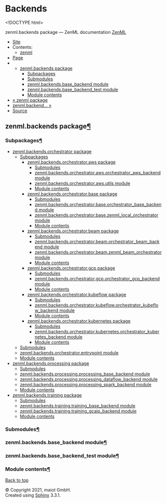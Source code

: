 # Backends

&lt;!DOCTYPE html&gt;

zenml.backends package — ZenML documentation  [ZenML](https://github.com/maiot-io/zenml/tree/0a1978e479aead878d2bc01aeba00118c228e379/docs/sphinx_docs/_build/html/index.html)

*  [Site](https://github.com/maiot-io/zenml/tree/0a1978e479aead878d2bc01aeba00118c228e379/docs/sphinx_docs/_build/html/index.html)
  * Contents:
    * [zenml](https://github.com/maiot-io/zenml/tree/0a1978e479aead878d2bc01aeba00118c228e379/docs/sphinx_docs/_build/html/modules.html)
*  [Page](./)
  * * [zenml.backends package](./)
      * [Subpackages](./#subpackages)
      * [Submodules](./#submodules)
      * [zenml.backends.base\_backend module](./#zenml-backends-base-backend-module)
      * [zenml.backends.base\_backend\_test module](./#zenml-backends-base-backend-test-module)
      * [Module contents](./#module-contents)
* [ « zenml package](../)
* [ zenml.backend... »](zenml.backends.orchestrator/)
*  [Source](https://github.com/maiot-io/zenml/tree/0a1978e479aead878d2bc01aeba00118c228e379/docs/sphinx_docs/_build/html/_sources/zenml.backends.rst.txt)

## zenml.backends package[¶](./#zenml-backends-package)

### Subpackages[¶](./#subpackages)

* [zenml.backends.orchestrator package](zenml.backends.orchestrator/)
  * [Subpackages](zenml.backends.orchestrator/#subpackages)
    * [zenml.backends.orchestrator.aws package](https://github.com/maiot-io/zenml/tree/0a1978e479aead878d2bc01aeba00118c228e379/docs/sphinx_docs/_build/html/zenml.backends.orchestrator.aws.html)
      * [Submodules](https://github.com/maiot-io/zenml/tree/0a1978e479aead878d2bc01aeba00118c228e379/docs/sphinx_docs/_build/html/zenml.backends.orchestrator.aws.html#submodules)
      * [zenml.backends.orchestrator.aws.orchestrator\_aws\_backend module](https://github.com/maiot-io/zenml/tree/0a1978e479aead878d2bc01aeba00118c228e379/docs/sphinx_docs/_build/html/zenml.backends.orchestrator.aws.html#zenml-backends-orchestrator-aws-orchestrator-aws-backend-module)
      * [zenml.backends.orchestrator.aws.utils module](https://github.com/maiot-io/zenml/tree/0a1978e479aead878d2bc01aeba00118c228e379/docs/sphinx_docs/_build/html/zenml.backends.orchestrator.aws.html#zenml-backends-orchestrator-aws-utils-module)
      * [Module contents](https://github.com/maiot-io/zenml/tree/0a1978e479aead878d2bc01aeba00118c228e379/docs/sphinx_docs/_build/html/zenml.backends.orchestrator.aws.html#module-contents)
    * [zenml.backends.orchestrator.base package](https://github.com/maiot-io/zenml/tree/0a1978e479aead878d2bc01aeba00118c228e379/docs/sphinx_docs/_build/html/zenml.backends.orchestrator.base.html)
      * [Submodules](https://github.com/maiot-io/zenml/tree/0a1978e479aead878d2bc01aeba00118c228e379/docs/sphinx_docs/_build/html/zenml.backends.orchestrator.base.html#submodules)
      * [zenml.backends.orchestrator.base.orchestrator\_base\_backend module](https://github.com/maiot-io/zenml/tree/0a1978e479aead878d2bc01aeba00118c228e379/docs/sphinx_docs/_build/html/zenml.backends.orchestrator.base.html#zenml-backends-orchestrator-base-orchestrator-base-backend-module)
      * [zenml.backends.orchestrator.base.zenml\_local\_orchestrator module](https://github.com/maiot-io/zenml/tree/0a1978e479aead878d2bc01aeba00118c228e379/docs/sphinx_docs/_build/html/zenml.backends.orchestrator.base.html#zenml-backends-orchestrator-base-zenml-local-orchestrator-module)
      * [Module contents](https://github.com/maiot-io/zenml/tree/0a1978e479aead878d2bc01aeba00118c228e379/docs/sphinx_docs/_build/html/zenml.backends.orchestrator.base.html#module-contents)
    * [zenml.backends.orchestrator.beam package](https://github.com/maiot-io/zenml/tree/0a1978e479aead878d2bc01aeba00118c228e379/docs/sphinx_docs/_build/html/zenml.backends.orchestrator.beam.html)
      * [Submodules](https://github.com/maiot-io/zenml/tree/0a1978e479aead878d2bc01aeba00118c228e379/docs/sphinx_docs/_build/html/zenml.backends.orchestrator.beam.html#submodules)
      * [zenml.backends.orchestrator.beam.orchestrator\_beam\_backend module](https://github.com/maiot-io/zenml/tree/0a1978e479aead878d2bc01aeba00118c228e379/docs/sphinx_docs/_build/html/zenml.backends.orchestrator.beam.html#zenml-backends-orchestrator-beam-orchestrator-beam-backend-module)
      * [zenml.backends.orchestrator.beam.zenml\_beam\_orchestrator module](https://github.com/maiot-io/zenml/tree/0a1978e479aead878d2bc01aeba00118c228e379/docs/sphinx_docs/_build/html/zenml.backends.orchestrator.beam.html#zenml-backends-orchestrator-beam-zenml-beam-orchestrator-module)
      * [Module contents](https://github.com/maiot-io/zenml/tree/0a1978e479aead878d2bc01aeba00118c228e379/docs/sphinx_docs/_build/html/zenml.backends.orchestrator.beam.html#module-contents)
    * [zenml.backends.orchestrator.gcp package](https://github.com/maiot-io/zenml/tree/0a1978e479aead878d2bc01aeba00118c228e379/docs/sphinx_docs/_build/html/zenml.backends.orchestrator.gcp.html)
      * [Submodules](https://github.com/maiot-io/zenml/tree/0a1978e479aead878d2bc01aeba00118c228e379/docs/sphinx_docs/_build/html/zenml.backends.orchestrator.gcp.html#submodules)
      * [zenml.backends.orchestrator.gcp.orchestrator\_gcp\_backend module](https://github.com/maiot-io/zenml/tree/0a1978e479aead878d2bc01aeba00118c228e379/docs/sphinx_docs/_build/html/zenml.backends.orchestrator.gcp.html#zenml-backends-orchestrator-gcp-orchestrator-gcp-backend-module)
      * [Module contents](https://github.com/maiot-io/zenml/tree/0a1978e479aead878d2bc01aeba00118c228e379/docs/sphinx_docs/_build/html/zenml.backends.orchestrator.gcp.html#module-contents)
    * [zenml.backends.orchestrator.kubeflow package](zenml.backends.orchestrator/zenml.backends.orchestrator.kubeflow.md)
      * [Submodules](zenml.backends.orchestrator/zenml.backends.orchestrator.kubeflow.md#submodules)
      * [zenml.backends.orchestrator.kubeflow.orchestrator\_kubeflow\_backend module](zenml.backends.orchestrator/zenml.backends.orchestrator.kubeflow.md#zenml-backends-orchestrator-kubeflow-orchestrator-kubeflow-backend-module)
      * [Module contents](zenml.backends.orchestrator/zenml.backends.orchestrator.kubeflow.md#module-contents)
    * [zenml.backends.orchestrator.kubernetes package](zenml.backends.orchestrator/zenml.backends.orchestrator.kubernetes.md)
      * [Submodules](zenml.backends.orchestrator/zenml.backends.orchestrator.kubernetes.md#submodules)
      * [zenml.backends.orchestrator.kubernetes.orchestrator\_kubernetes\_backend module](zenml.backends.orchestrator/zenml.backends.orchestrator.kubernetes.md#zenml-backends-orchestrator-kubernetes-orchestrator-kubernetes-backend-module)
      * [Module contents](zenml.backends.orchestrator/zenml.backends.orchestrator.kubernetes.md#module-contents)
  * [Submodules](zenml.backends.orchestrator/#submodules)
  * [zenml.backends.orchestrator.entrypoint module](zenml.backends.orchestrator/#zenml-backends-orchestrator-entrypoint-module)
  * [Module contents](zenml.backends.orchestrator/#module-contents)
* [zenml.backends.processing package](zenml.backends.processing.md)
  * [Submodules](zenml.backends.processing.md#submodules)
  * [zenml.backends.processing.processing\_base\_backend module](zenml.backends.processing.md#zenml-backends-processing-processing-base-backend-module)
  * [zenml.backends.processing.processing\_dataflow\_backend module](zenml.backends.processing.md#zenml-backends-processing-processing-dataflow-backend-module)
  * [zenml.backends.processing.processing\_spark\_backend module](zenml.backends.processing.md#zenml-backends-processing-processing-spark-backend-module)
  * [Module contents](zenml.backends.processing.md#module-contents)
* [zenml.backends.training package](zenml.backends.training.md)
  * [Submodules](zenml.backends.training.md#submodules)
  * [zenml.backends.training.training\_base\_backend module](zenml.backends.training.md#zenml-backends-training-training-base-backend-module)
  * [zenml.backends.training.training\_gcaip\_backend module](zenml.backends.training.md#zenml-backends-training-training-gcaip-backend-module)
  * [Module contents](zenml.backends.training.md#module-contents)

### Submodules[¶](./#submodules)

### zenml.backends.base\_backend module[¶](./#zenml-backends-base-backend-module)

### zenml.backends.base\_backend\_test module[¶](./#zenml-backends-base-backend-test-module)

### Module contents[¶](./#module-contents)

 [Back to top](./)

 © Copyright 2021, maiot GmbH.  
 Created using [Sphinx](http://sphinx-doc.org/) 3.3.1.  


